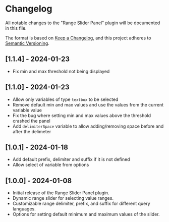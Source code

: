# Changelog

All notable changes to the "Range Slider Panel" plugin will be documented in this file.

The format is based on [Keep a Changelog](https://keepachangelog.com/en/1.0.0/), and this project adheres to [Semantic Versioning](https://semver.org/spec/v2.0.0.html).

## [1.1.4] - 2024-01-23
- Fix min and max threshold not being displayed

## [1.1.0] - 2024-01-23
- Allow only variables of type `textbox` to be selected
- Remove default min and max values and use the values from the current variable value
- Fix the bug where setting min and max values above the threshold crashed the panel
- Add `delimiterSpace` variable to allow adding/removing space before and after the delimeter

## [1.0.1] - 2024-01-18
- Add default prefix, delimiter and suffix if it is not defined
- Allow select of variable from options

## [1.0.0] - 2024-01-08

- Initial release of the Range Slider Panel plugin.
- Dynamic range slider for selecting value ranges.
- Customizable range delimiter, prefix, and suffix for different query languages.
- Options for setting default minimum and maximum values of the slider.
